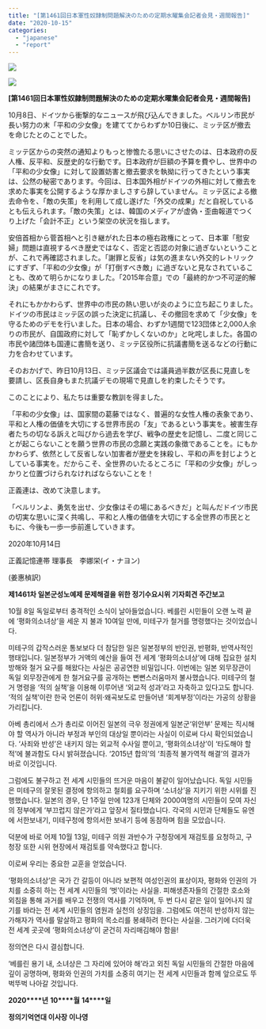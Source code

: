 ```yaml
---
title: "[第1461回日本軍性奴隷制問題解決のための定期水曜集会記者会見・週間報告]"
date: "2020-10-15"
categories: 
  - "japanese"
  - "report"
---
```


![](http://womenandwar.net/kr/wp-content/uploads/2020/10/第1461回日本軍性奴隷制問題解決のための定期水曜集001-724x1024.jpg)

![](http://womenandwar.net/kr/wp-content/uploads/2020/10/第1461回日本軍性奴隷制問題解決のための定期水曜集002-724x1024.jpg)

**\[****第****1461****回日本軍性奴隷制問題解決****のための****定期水曜集****会記者会****見****・****週間報告****\]**

10月8日、ドイツから衝撃的なニュースが飛び込んできました。ベルリン市民が長い努力の末「平和の少女像」を建ててからわずか10日後に、ミッテ区が撤去を命じたとのことでした。

ミッテ区からの突然の通知よりもっと惨憺たる思いにさせたのは、日本政府の反人権、反平和、反歴史的な行動です。日本政府が巨額の予算を費やし、世界中の「平和の少女像」に対して設置妨害と撤去要求を執拗に行ってきたという事実は、公然の秘密であります。今回は、日本国外相がドイツの外相に対して撤去を求めた事実を公開するような厚かましさすら辞していません。ミッテ区による撤去命令を、「敵の失策」を利用して成し遂げた「外交の成果」だと自祝しているとも伝えられます。「敵の失策」とは、韓国のメディアが虚偽・歪曲報道でつくり上げた「会計不正」という架空の状況を指します。

安倍首相から菅首相へと引き継がれた日本の極右政権にとって、日本軍「慰安婦」問題は直視するべき歴史ではなく、否定と否認の対象に過ぎないということが、これで再確認されました。「謝罪と反省」は気の進まない外交的レトリックにすぎず、「平和の少女像」が「打倒すべき敵」に過ぎないと見なされていることも、改めて明らかになりました。「2015年合意」での「最終的かつ不可逆的解決」の結果がまさにこれです。

それにもかかわらず、世界中の市民の熱い思いが炎のように立ち起こりました。ドイツの市民はミッテ区の誤った決定に抗議し、その撤回を求めて「少女像」を守るためのデモを行いました。日本の場合、わずか1週間で123団体と2,000人余りの市民が、自国政府に対して「恥ずかしくないのか」と叱咤しました。各国の市民や諸団体も国連に書簡を送り、ミッテ区役所に抗議書簡を送るなどの行動に力を合わせています。

そのおかげで、昨日10月13日、ミッテ区議会では議員過半数が区長に見直しを要請し、区長自身もまた抗議デモの現場で見直しを約束したそうです。

このことにより、私たちは重要な教訓を得ました。

「平和の少女像」は、国家間の葛藤ではなく、普遍的な女性人権の表象であり、平和と人権の価値を大切にする世界市民の「友」であるという事実を。被害生存者たちの切なる訴えと叫びから過去を学び、戦争の歴史を記憶し、二度と同じことが起こらないことを願う世界の市民の念願と実践の象徴であることを。にもかかわらず、依然として反省しない加害者が歴史を抹殺し、平和の声を封じようとしている事実を。だからこそ、全世界のいたるところに「平和の少女像」がしっかりと位置づけられなければならないことを！

正義連は、改めて決意します。

「ベルリンよ、勇気を出せ、少女像はその場にあるべきだ」と叫んだドイツ市民の切実な思いに深く共鳴し、平和と人権の価値を大切にする全世界の市民とともに、今後も一歩一歩前進していきます。

2020年10月14日

正義記憶連帯 理事長　李娜栄(イ・ナヨン)

(姜惠楨訳)

**제****1461****차 일본군성노예제 문제해결을 위한 정기수요시위 기자회견 주간보고**

10월 8일 독일로부터 충격적인 소식이 날아들었습니다. 베를린 시민들이 오랜 노력 끝에 ‘평화의소녀상’을 세운 지 불과 10여일 만에, 미테구가 철거를 명령했다는 것이었습니다.

미테구의 갑작스러운 통보보다 더 참담한 일은 일본정부의 반인권, 반평화, 반역사적인 행태입니다. 일본정부가 거액의 예산을 들여 전 세계 ‘평화의소녀상’에 대해 집요한 설치 방해와 철거 요구를 해왔다는 사실은 공공연한 비밀입니다. 이번에는 일본 외무장관이 독일 외무장관에게 한 철거요구를 공개하는 뻔뻔스러움마저 불사했습니다. 미테구의 철거 명령을 ‘적의 실책’을 이용해 이루어낸 ‘외교적 성과’라고 자축하고 있다고도 합니다. ‘적의 실책’이란 한국 언론이 허위·왜곡보도로 만들어낸 ‘회계부정’이라는 가공의 상황을 가리킵니다.

아베 총리에서 스가 총리로 이어진 일본의 극우 정권에게 일본군‘위안부’ 문제는 직시해야 할 역사가 아니라 부정과 부인의 대상일 뿐이라는 사실이 이로써 다시 확인되었습니다. ‘사죄와 반성’은 내키지 않는 외교적 수사일 뿐이고, ‘평화의소녀상’이 ‘타도해야 할 적’에 불과함도 다시 밝혀졌습니다. ‘2015년 합의’의 ‘최종적 불가역적 해결’의 결과가 바로 이것입니다.

그럼에도 불구하고 전 세계 시민들의 뜨거운 마음이 불같이 일어났습니다. 독일 시민들은 미테구의 잘못된 결정에 항의하고 철회를 요구하며 ‘소녀상’을 지키기 위한 시위를 진행했습니다. 일본의 경우, 단 1주일 만에 123개 단체와 2000여명의 시민들이 모여 자신의 정부에게 ‘부끄럽지 않은가’라고 앞장서 질타했습니다. 각국의 시민과 단체들도 유엔에 서한보내기, 미테구청에 항의서한 보내기 등에 동참하며 힘을 모았습니다.

덕분에 바로 어제 10월 13일, 미테구 의원 과반수가 구청장에게 재검토를 요청하고, 구청장 또한 시위 현장에서 재검토를 약속했다고 합니다.

이로써 우리는 중요한 교훈을 얻었습니다.

‘평화의소녀상’은 국가 간 갈등이 아니라 보편적 여성인권의 표상이자, 평화와 인권의 가치를 소중히 하는 전 세계 시민들의 ‘벗’이라는 사실을. 피해생존자들의 간절한 호소와 외침을 통해 과거를 배우고 전쟁의 역사를 기억하며, 두 번 다시 같은 일이 일어나지 않기를 바라는 전 세계 시민들의 염원과 실천의 상징임을. 그럼에도 여전히 반성하지 않는 가해자가 역사를 말살하고 평화의 목소리를 봉쇄하려 한다는 사실을. 그러기에 더더욱 전 세계 곳곳에 ‘평화의소녀상’이 굳건히 자리매김해야 함을!

정의연은 다시 결심합니다.

‘베를린 용기 내, 소녀상은 그 자리에 있어야 해’라고 외친 독일 시민들의 간절한 마음에 깊이 공명하며, 평화와 인권의 가치를 소중히 여기는 전 세계 시민들과 함께 앞으로도 뚜벅뚜벅 나아갈 것입니다.

**2020****년** **10****월** **14****일**

**정의기억연대 이사장 이나영**
